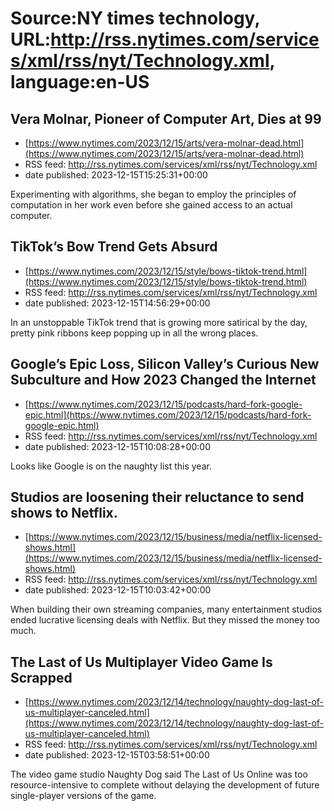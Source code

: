 # Source:NY times technology, URL:http://rss.nytimes.com/services/xml/rss/nyt/Technology.xml, language:en-US

## Vera Molnar, Pioneer of Computer Art, Dies at 99
 - [https://www.nytimes.com/2023/12/15/arts/vera-molnar-dead.html](https://www.nytimes.com/2023/12/15/arts/vera-molnar-dead.html)
 - RSS feed: http://rss.nytimes.com/services/xml/rss/nyt/Technology.xml
 - date published: 2023-12-15T15:25:31+00:00

Experimenting with algorithms, she began to employ the principles of computation in her work even before she gained access to an actual computer.

## TikTok’s Bow Trend Gets Absurd
 - [https://www.nytimes.com/2023/12/15/style/bows-tiktok-trend.html](https://www.nytimes.com/2023/12/15/style/bows-tiktok-trend.html)
 - RSS feed: http://rss.nytimes.com/services/xml/rss/nyt/Technology.xml
 - date published: 2023-12-15T14:56:29+00:00

In an unstoppable TikTok trend that is growing more satirical by the day, pretty pink ribbons keep popping up in all the wrong places.

## Google’s Epic Loss, Silicon Valley’s Curious New Subculture and How 2023 Changed the Internet
 - [https://www.nytimes.com/2023/12/15/podcasts/hard-fork-google-epic.html](https://www.nytimes.com/2023/12/15/podcasts/hard-fork-google-epic.html)
 - RSS feed: http://rss.nytimes.com/services/xml/rss/nyt/Technology.xml
 - date published: 2023-12-15T10:08:28+00:00

Looks like Google is on the naughty list this year.

## Studios are loosening their reluctance to send shows to Netflix.
 - [https://www.nytimes.com/2023/12/15/business/media/netflix-licensed-shows.html](https://www.nytimes.com/2023/12/15/business/media/netflix-licensed-shows.html)
 - RSS feed: http://rss.nytimes.com/services/xml/rss/nyt/Technology.xml
 - date published: 2023-12-15T10:03:42+00:00

When building their own streaming companies, many entertainment studios ended lucrative licensing deals with Netflix. But they missed the money too much.

## The Last of Us Multiplayer Video Game Is Scrapped
 - [https://www.nytimes.com/2023/12/14/technology/naughty-dog-last-of-us-multiplayer-canceled.html](https://www.nytimes.com/2023/12/14/technology/naughty-dog-last-of-us-multiplayer-canceled.html)
 - RSS feed: http://rss.nytimes.com/services/xml/rss/nyt/Technology.xml
 - date published: 2023-12-15T03:58:51+00:00

The video game studio Naughty Dog said The Last of Us Online was too resource-intensive to complete without delaying the development of future single-player versions of the game.


